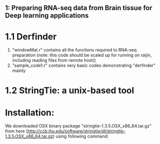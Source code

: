 ## 1: Preparing RNA-seq data from Brain tissue for Deep learning applications
# 1.1 Derfinder
1) "windowMat.r" contains all the functions required to RNA-seq preparation (note: this code should be scaled up for running on raijin, including reading files from remote host()
2) "sample_code1.r" contains very basic codes demonstrating "derfinder" mainly

# 1.2 StringTie: a unix-based tool 

# Installation:
We downloaded OSX binary package "stringtie-1.3.5.OSX_x86_64.tar.gz" from here (http://ccb.jhu.edu/software/stringtie/dl/stringtie-1.3.5.OSX_x86_64.tar.gz) using following command: 
